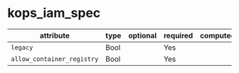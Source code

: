 # kops_iam_spec

| attribute | type | optional | required | computed |
| --- | --- | --- | --- | --- |
| `legacy` | Bool |  | Yes |  |
| `allow_container_registry` | Bool |  | Yes |  |
